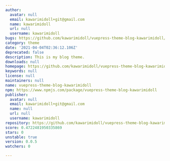 ```yaml
---
author:
  avatar: null
  email: kawarimidoll+git@gmail.com
  name: kawarimidoll
  url: null
  username: kawarimidoll
bugs: https://github.com/kawarimidoll/vuepress-theme-blog-kawarimidoll/issues
category: theme
date: '2021-04-04T02:36:12.106Z'
deprecated: false
description: This is my blog theme.
downloads: null
homepage: https://github.com/kawarimidoll/vuepress-theme-blog-kawarimidoll#readme
keywords: null
license: null
maintainers: null
name: vuepress-theme-blog-kawarimidoll
npm: https://www.npmjs.com/package/vuepress-theme-blog-kawarimidoll
publisher:
  avatar: null
  email: kawarimidoll+git@gmail.com
  name: null
  url: null
  username: kawarimidoll
repository: https://github.com/kawarimidoll/vuepress-theme-blog-kawarimidoll
score: 0.4722481950335869
stars: 0
unstable: true
version: 0.0.5
watchers: 0

---
```



